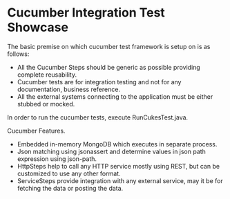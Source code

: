 # Cucumber Integration Test Showcase

The basic premise on which cucumber test framework is setup on is as follows:

* All the Cucumber Steps should be generic as possible providing complete reusability.
* Cucumber tests are for integration testing and not for any documentation, business reference.
* All the external systems connecting to the application must be either stubbed or mocked.

In order to run the cucumber tests, execute RunCukesTest.java.

Cucumber Features.

* Embedded in-memory MongoDB which executes in separate process.
* Json matching using jsonassert and determine values in json path expression using json-path.
* HttpSteps help to call any HTTP service mostly using REST, but can be customized to use any other format.
* ServiceSteps provide integration with any external service, may it be for fetching the data or posting the data.

